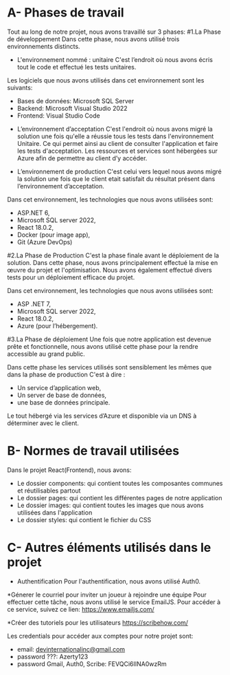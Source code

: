 # A- Phases de travail

Tout au long de notre projet, nous avons travaillé sur 3 phases:
#1.La Phase de développement
Dans cette phase, nous avons utilisé trois environnements distincts. 

* L'environnement nommé : unitaire
C'est l’endroit où nous avons écris tout le code et effectué les tests unitaires.

Les logiciels que nous avons utilisés dans cet environnement sont les suivants:
- Bases de données: Microsoft SQL Server
- Backend: Microsoft Visual Studio 2022
- Frontend: Visual Studio Code

* L’environnement d’acceptation
C'est l'endroit où nous avons migré la solution une fois qu'elle a réussie tous les tests dans l'environnement Unitaire.
Ce qui permet ainsi au client de consulter l'application et faire les tests d'acceptation.
Les ressources et services sont hébergées sur Azure afin de permettre au client d’y accéder.

* L’environnement de production
C'est celui vers lequel nous avons migré la solution une fois que le client etait satisfait du résultat présent dans l’environnement d’acceptation.

Dans cet environnement, les technologies que nous avons utilisées sont: 
- ASP.NET 6, 
- Microsoft SQL server 2022, 
- React 18.0.2, 
- Docker (pour image app), 
- Git (Azure DevOps)

#2.La Phase de Production
C'est la phase finale avant le déploiement de la solution.
Dans cette phase, nous avons principalement effectué la mise en œuvre du projet et l'optimisation. Nous avons également effectué divers tests pour un déploiement efficace du projet.

Dans cet environnement, les technologies que nous avons utilisées sont:
- ASP .NET 7, 
- Microsoft SQL server 2022, 
- React 18.0.2, 
- Azure (pour l’hébergement).

#3.La Phase de déploiement
Une fois que notre application est devenue prête et fonctionnelle, nous avons utilisé cette phase pour la rendre accessible au grand public.

Dans cette phase les services utilisés sont sensiblement les mêmes que dans la phase de production C'est à dire : 
- Un service d’application web, 
- Un server de base de données, 
- une base de données principale. 

Le tout hébergé via les services d’Azure et disponible via un DNS à déterminer avec le client.


# B- Normes de travail utilisées

Dans le projet React(Frontend), nous avons:
- Le dossier components: qui contient toutes les composantes communes et réutilisables partout
- Le dossier pages: qui contient les différentes pages de notre application
- Le dossier images: qui contient toutes les images que nous avons utilisées dans l'application
- Le dossier styles: qui contient le fichier du CSS

 
# C- Autres éléments utilisés dans le projet
* Authentification
Pour l'authentification, nous avons utilisé Auth0.
	
*Génerer le courriel pour inviter un joueur à rejoindre une équipe
Pour effectuer cette tâche, nous avons utilisé le service EmailJS. Pour accéder à ce service, suivez ce lien: https://www.emailjs.com/

*Créer des tutoriels pour les utilisateurs
https://scribehow.com/

Les credentials pour accéder aux comptes pour notre projet sont:
- email: devinternationalinc@gmail.com
- password ???: Azerty123
- password Gmail, Auth0, Scribe: FEVQCi6IINA0wzRm
